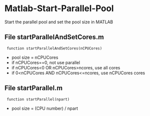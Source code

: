 # Matlab-Start-Parallel-Pool
 Start the parallel pool and set the pool size in MATLAB

## File startParallelAndSetCores.m
<pre><code> function startParallelAndSetCores(nCPUCores)
</code></pre>

*  pool size = nCPUCores
*  if nCPUCores==0, not use parallel
*  if nCPUCores<0 OR nCPUCores>ncores, use all cores
*  if 0<nCPUCores AND nCPUCores<=ncores, use nCPUCores cores

## File startParallel.m
<pre><code> function startParallel(npart)
</code></pre>

*  pool size = (CPU number) / npart

